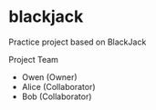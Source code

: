 # blackjack
Practice project based on BlackJack

Project Team
* Owen (Owner)
* Alice (Collaborator)
* Bob (Collaborator)